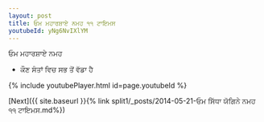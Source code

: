 ```yaml
---
layout: post
title: ਓਮ ਮਹਾਰਸ਼ਾਏ ਨਮਹ ੧੧ ਟਾਇਮਸ
youtubeId: yNg6NvIXlYM
---
```

 
 
 ਓਮ ਮਹਾਰਸ਼ਾਏ ਨਮਹ  
 
 -  ਕੌਣ ਸੰਤਾਂ ਵਿਚ ਸਭ ਤੋਂ ਵੱਡਾ ਹੈ 
 
  
 
  
 
 
 
 
 
 


{% include youtubePlayer.html id=page.youtubeId %}
 
[Next]({{ site.baseurl }}{% link  split1/_posts/2014-05-21-ਓਮ ਸਿੱਧਾ ਯੋਗਿਨੇ ਨਮਹ ੧੧ ਟਾਇਮਸ.md%})
 

